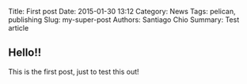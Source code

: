 Title: First post
Date: 2015-01-30 13:12
Category: News
Tags: pelican, publishing
Slug: my-super-post
Authors: Santiago Chio
Summary: Test article

## Hello!!
This is the first post, just to test this out!
